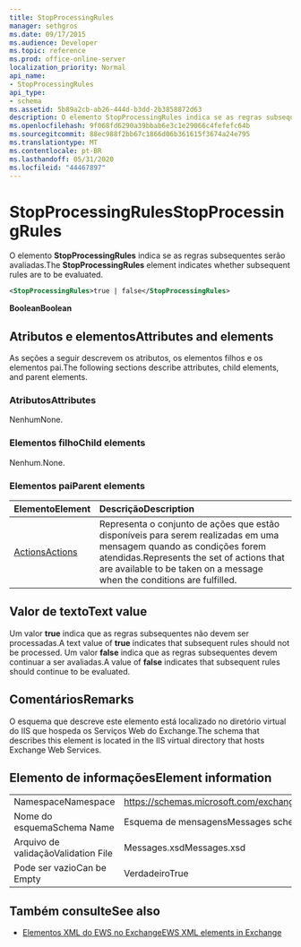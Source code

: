 ```yaml
---
title: StopProcessingRules
manager: sethgros
ms.date: 09/17/2015
ms.audience: Developer
ms.topic: reference
ms.prod: office-online-server
localization_priority: Normal
api_name:
- StopProcessingRules
api_type:
- schema
ms.assetid: 5b89a2cb-ab26-444d-b3dd-2b3858872d63
description: O elemento StopProcessingRules indica se as regras subsequentes serão avaliadas.
ms.openlocfilehash: 9f068fd6290a39bbab6e3c1e29066c4fefefc64b
ms.sourcegitcommit: 88ec988f2bb67c1866d06b361615f3674a24e795
ms.translationtype: MT
ms.contentlocale: pt-BR
ms.lasthandoff: 05/31/2020
ms.locfileid: "44467897"
---
```

# <a name="stopprocessingrules"></a><span data-ttu-id="75a3c-103">StopProcessingRules</span><span class="sxs-lookup"><span data-stu-id="75a3c-103">StopProcessingRules</span></span>

<span data-ttu-id="75a3c-104">O elemento **StopProcessingRules** indica se as regras subsequentes serão avaliadas.</span><span class="sxs-lookup"><span data-stu-id="75a3c-104">The **StopProcessingRules** element indicates whether subsequent rules are to be evaluated.</span></span> 
  
```XML
<StopProcessingRules>true | false</StopProcessingRules>
```

 <span data-ttu-id="75a3c-105">**Boolean**</span><span class="sxs-lookup"><span data-stu-id="75a3c-105">**Boolean**</span></span>
## <a name="attributes-and-elements"></a><span data-ttu-id="75a3c-106">Atributos e elementos</span><span class="sxs-lookup"><span data-stu-id="75a3c-106">Attributes and elements</span></span>

<span data-ttu-id="75a3c-107">As seções a seguir descrevem os atributos, os elementos filhos e os elementos pai.</span><span class="sxs-lookup"><span data-stu-id="75a3c-107">The following sections describe attributes, child elements, and parent elements.</span></span>
  
### <a name="attributes"></a><span data-ttu-id="75a3c-108">Atributos</span><span class="sxs-lookup"><span data-stu-id="75a3c-108">Attributes</span></span>

<span data-ttu-id="75a3c-109">Nenhum</span><span class="sxs-lookup"><span data-stu-id="75a3c-109">None.</span></span>
  
### <a name="child-elements"></a><span data-ttu-id="75a3c-110">Elementos filho</span><span class="sxs-lookup"><span data-stu-id="75a3c-110">Child elements</span></span>

<span data-ttu-id="75a3c-111">Nenhum.</span><span class="sxs-lookup"><span data-stu-id="75a3c-111">None.</span></span>
  
### <a name="parent-elements"></a><span data-ttu-id="75a3c-112">Elementos pai</span><span class="sxs-lookup"><span data-stu-id="75a3c-112">Parent elements</span></span>

|<span data-ttu-id="75a3c-113">**Elemento**</span><span class="sxs-lookup"><span data-stu-id="75a3c-113">**Element**</span></span>|<span data-ttu-id="75a3c-114">**Descrição**</span><span class="sxs-lookup"><span data-stu-id="75a3c-114">**Description**</span></span>|
|:-----|:-----|
|[<span data-ttu-id="75a3c-115">Actions</span><span class="sxs-lookup"><span data-stu-id="75a3c-115">Actions</span></span>](actions.md) <br/> |<span data-ttu-id="75a3c-116">Representa o conjunto de ações que estão disponíveis para serem realizadas em uma mensagem quando as condições forem atendidas.</span><span class="sxs-lookup"><span data-stu-id="75a3c-116">Represents the set of actions that are available to be taken on a message when the conditions are fulfilled.</span></span>  <br/> |
   
## <a name="text-value"></a><span data-ttu-id="75a3c-117">Valor de texto</span><span class="sxs-lookup"><span data-stu-id="75a3c-117">Text value</span></span>

<span data-ttu-id="75a3c-118">Um valor **true** indica que as regras subsequentes não devem ser processadas.</span><span class="sxs-lookup"><span data-stu-id="75a3c-118">A text value of **true** indicates that subsequent rules should not be processed.</span></span> <span data-ttu-id="75a3c-119">Um valor **false** indica que as regras subsequentes devem continuar a ser avaliadas.</span><span class="sxs-lookup"><span data-stu-id="75a3c-119">A value of **false** indicates that subsequent rules should continue to be evaluated.</span></span> 
  
## <a name="remarks"></a><span data-ttu-id="75a3c-120">Comentários</span><span class="sxs-lookup"><span data-stu-id="75a3c-120">Remarks</span></span>

<span data-ttu-id="75a3c-121">O esquema que descreve este elemento está localizado no diretório virtual do IIS que hospeda os Serviços Web do Exchange.</span><span class="sxs-lookup"><span data-stu-id="75a3c-121">The schema that describes this element is located in the IIS virtual directory that hosts Exchange Web Services.</span></span>
  
## <a name="element-information"></a><span data-ttu-id="75a3c-122">Elemento de informações</span><span class="sxs-lookup"><span data-stu-id="75a3c-122">Element information</span></span>

|||
|:-----|:-----|
|<span data-ttu-id="75a3c-123">Namespace</span><span class="sxs-lookup"><span data-stu-id="75a3c-123">Namespace</span></span>  <br/> |https://schemas.microsoft.com/exchange/services/2006/messages  <br/> |
|<span data-ttu-id="75a3c-124">Nome do esquema</span><span class="sxs-lookup"><span data-stu-id="75a3c-124">Schema Name</span></span>  <br/> |<span data-ttu-id="75a3c-125">Esquema de mensagens</span><span class="sxs-lookup"><span data-stu-id="75a3c-125">Messages schema</span></span>  <br/> |
|<span data-ttu-id="75a3c-126">Arquivo de validação</span><span class="sxs-lookup"><span data-stu-id="75a3c-126">Validation File</span></span>  <br/> |<span data-ttu-id="75a3c-127">Messages.xsd</span><span class="sxs-lookup"><span data-stu-id="75a3c-127">Messages.xsd</span></span>  <br/> |
|<span data-ttu-id="75a3c-128">Pode ser vazio</span><span class="sxs-lookup"><span data-stu-id="75a3c-128">Can be Empty</span></span>  <br/> |<span data-ttu-id="75a3c-129">Verdadeiro</span><span class="sxs-lookup"><span data-stu-id="75a3c-129">True</span></span>  <br/> |
   
## <a name="see-also"></a><span data-ttu-id="75a3c-130">Também consulte</span><span class="sxs-lookup"><span data-stu-id="75a3c-130">See also</span></span>



- [<span data-ttu-id="75a3c-131">Elementos XML do EWS no Exchange</span><span class="sxs-lookup"><span data-stu-id="75a3c-131">EWS XML elements in Exchange</span></span>](ews-xml-elements-in-exchange.md)


